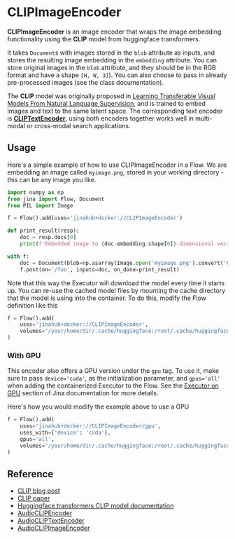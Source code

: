 # CLIPImageEncoder

**CLIPImageEncoder** is an image encoder that wraps the image embedding functionality using the **CLIP** model from huggingface transformers.

It takes `Document`s with images stored in the `blob` attribute as inputs, and stores the
resulting image embedding in the `embedding` attribute. You can store original images in
the `blob` attribute, and they should be in the RGB format and have a shape `[H, W, 3]`). You
can also choose to pass in already pre-processed images (see the class documentation).

The **CLIP** model was originally proposed in [Learning Transferable Visual Models From Natural Language Supervision](https://arxiv.org/abs/2103.00020), and is trained to embed images and text to the same latent
space. The corresponding text encoder is **[CLIPTextEncoder](https://hub.jina.ai/executor/livtkbkg)**,
using both encoders together works well in multi-modal or cross-modal search applications.

## Usage

Here's a simple example of how to use CLIPImageEncoder in a Flow. We are embedding an image called `myimage.png`, stored in your working directory - this can be any image you like.

```python
import numpy as np
from jina import Flow, Document
from PIL import Image

f = Flow().add(uses='jinahub+docker://CLIPImageEncoder')

def print_result(resp):
    doc = resp.docs[0]
    print(f'Embedded image to {doc.embedding.shape[0]}-dimensional vector')

with f:
    doc = Document(blob=np.asarray(Image.open('myimage.png').convert('RGB')))
    f.post(on='/foo', inputs=doc, on_done=print_result)
```

Note that this way the Executor will download the model every time it starts up. You can
re-use the cached model files by mounting the cache directory that the model is using
into the container. To do this, modify the Flow definition like this

```python
f = Flow().add(
    uses='jinahub+docker://CLIPImageEncoder',
    volumes='/your/home/dir/.cache/huggingface:/root/.cache/huggingface'
)
```

### With GPU

This encoder also offers a GPU version under the `gpu` tag. To use it, make sure to pass `device='cuda'`, as the initialization parameter, and `gpus='all'` when adding the containerized Executor to the Flow. See the [Executor on GPU](https://docs.jina.ai/tutorials/gpu_executor/) section of Jina documentation for more details.

Here's how you would modify the example above to use a GPU

```python
f = Flow().add(
    uses='jinahub+docker://CLIPImageEncoder/gpu',
    uses_with={'device': 'cuda'},
    gpus='all',
    volumes='/your/home/dir/.cache/huggingface:/root/.cache/huggingface' 
)
```

## Reference

- [CLIP blog post](https://openai.com/blog/clip/)
- [CLIP paper](https://arxiv.org/abs/2103.00020)
- [Huggingface transformers CLIP model documentation](https://huggingface.co/transformers/model_doc/clip.html)
- [AudioCLIPEncoder](https://hub.jina.ai/executor/f4d22e1r)
- [AudioCLIPTextEncoder](https://hub.jina.ai/executor/jfe8kovq)
- [AudioCLIPImageEncoder](https://hub.jina.ai/executor/3atsazub)